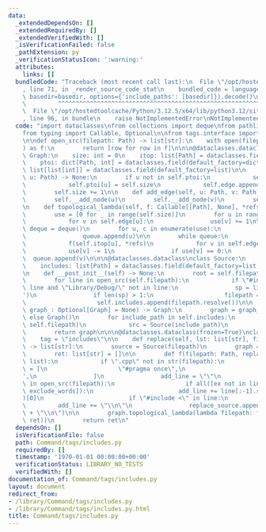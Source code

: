```yaml
---
data:
  _extendedDependsOn: []
  _extendedRequiredBy: []
  _extendedVerifiedWith: []
  _isVerificationFailed: false
  _pathExtension: py
  _verificationStatusIcon: ':warning:'
  attributes:
    links: []
  bundledCode: "Traceback (most recent call last):\n  File \"/opt/hostedtoolcache/Python/3.12.5/x64/lib/python3.12/site-packages/onlinejudge_verify/documentation/build.py\"\
    , line 71, in _render_source_code_stat\n    bundled_code = language.bundle(stat.path,\
    \ basedir=basedir, options={'include_paths': [basedir]}).decode()\n          \
    \         ^^^^^^^^^^^^^^^^^^^^^^^^^^^^^^^^^^^^^^^^^^^^^^^^^^^^^^^^^^^^^^^^^^^^^^^^^^^^^^^^^\n\
    \  File \"/opt/hostedtoolcache/Python/3.12.5/x64/lib/python3.12/site-packages/onlinejudge_verify/languages/python.py\"\
    , line 96, in bundle\n    raise NotImplementedError\nNotImplementedError\n"
  code: "import dataclasses\nfrom collections import deque\nfrom pathlib import Path\n\
    from typing import Callable, Optional\n\nfrom tags.interface import TagsInterface\n\
    \n\ndef open_src(filepath: Path) -> list[str]:\n    with open(filepath, \"r\"\
    ) as f:\n        return [row for row in f]\n\n\n@dataclasses.dataclass\nclass\
    \ Graph:\n    size: int = 0\n    itop: list[Path] = dataclasses.field(default_factory=list)\n\
    \    ptoi: dict[Path, int] = dataclasses.field(default_factory=dict)\n    edge:\
    \ list[list[int]] = dataclasses.field(default_factory=list)\n\n    def __add_node(self,\
    \ u: Path) -> None:\n        if u not in self.ptoi:\n            self.itop.append(u)\n\
    \            self.ptoi[u] = self.size\n            self.edge.append([])\n    \
    \        self.size += 1\n\n    def add_edge(self, u: Path, v: Path) -> None:\n\
    \        self.__add_node(u)\n        self.__add_node(v)\n        self.edge[self.ptoi[u]].append(self.ptoi[v])\n\
    \n    def topological_lambda(self, f: Callable[[Path], None], *refs) -> None:\n\
    \        use = [0 for _ in range(self.size)]\n        for u in range(self.size):\n\
    \            for v in self.edge[u]:\n                use[v] += 1\n\n        queue:\
    \ deque = deque()\n        for u, c in enumerate(use):\n            if c == 0:\n\
    \                queue.append(u)\n\n        while queue:\n            u = queue.popleft()\n\
    \            f(self.itop[u], *refs)\n            for v in self.edge[u]:\n    \
    \            use[v] -= 1\n                if use[v] == 0:\n                  \
    \  queue.append(v)\n\n\n@dataclasses.dataclass\nclass Source:\n    filepath: Path\n\
    \    includes: list[Path] = dataclasses.field(default_factory=list, init=False)\n\
    \n    def __post_init__(self) -> None:\n        root = self.filepath.parent\n\
    \        for line in open_src(self.filepath):\n            if \"#include\" in\
    \ line and \"Library/Debug/\" not in line:\n                sp = line.split('\"\
    ')\n                if len(sp) > 1:\n                    filepath = root / sp[1]\n\
    \                    self.includes.append(filepath.resolve())\n\n    def get_includes_graph(self,\
    \ graph_: Optional[Graph] = None) -> Graph:\n        graph = graph_ if graph_\
    \ else Graph()\n        for include_path in self.includes:\n            graph.add_edge(include_path,\
    \ self.filepath)\n            src = Source(include_path)\n            src.get_includes_graph(graph)\n\
    \        return graph\n\n\n@dataclasses.dataclass(frozen=True)\nclass TagsIncludes(TagsInterface):\n\
    \    tag = \"includes\"\n\n    def replace(self, lst: list[str], filepath: Path)\
    \ -> list[str]:\n        source = Source(filepath)\n        graph = source.get_includes_graph()\n\
    \        ret: list[str] = []\n\n        def f(filepath: Path, replace_source:\
    \ list):\n            if \".cpp\" not in str(filepath):\n                exclude_words\
    \ = [\n                    \"#pragma once\",\n                    '#include \"\
    ',\n                ]\n                add_line = \"\"\n                for line\
    \ in open_src(filepath):\n                    if all([ex not in line for ex in\
    \ exclude_words]):\n                        add_line += line[:-1].split(\"//\"\
    )[0]\n                        if \"#include <\" in line:\n                   \
    \         add_line += \"\\n\"\n                replace_source.append(add_line\
    \ + \"\\n\")\n\n        graph.topological_lambda(lambda filepath: f(filepath,\
    \ ret))\n        return ret\n"
  dependsOn: []
  isVerificationFile: false
  path: Command/tags/includes.py
  requiredBy: []
  timestamp: '1970-01-01 00:00:00+00:00'
  verificationStatus: LIBRARY_NO_TESTS
  verifiedWith: []
documentation_of: Command/tags/includes.py
layout: document
redirect_from:
- /library/Command/tags/includes.py
- /library/Command/tags/includes.py.html
title: Command/tags/includes.py
---
```

